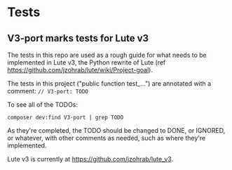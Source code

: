 # Tests

## V3-port marks tests for Lute v3

The tests in this repo are used as a rough guide for what needs to be implemented in Lute v3, the Python rewrite of Lute (ref https://github.com/jzohrab/lute/wiki/Project-goal).

The tests in this project ("public function test_...") are annotated with a comment: `// V3-port: TODO`

To see all of the TODOs:

```
composer dev:find V3-port | grep TODO
```

As they're completed, the TODO should be changed to DONE, or IGNORED, or whatever, with other comments as needed, such as where they're implemented.

Lute v3 is currently at https://github.com/jzohrab/lute_v3.
